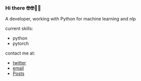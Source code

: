 ### Hi there 🤓🤓🥝🍇
A developer, working with Python for machine learning and nlp

current skills:
+ python
+ pytorch

contact me at:
+ [twitter](https://twitter.com/fecat233)
+ [email](goleer.zhangli@outlook.com)
+ [Posts](https://dev.to/fecat233)

